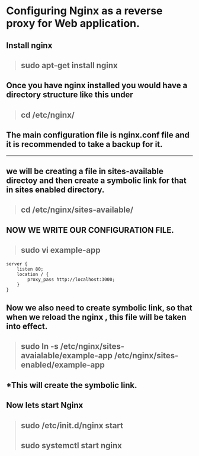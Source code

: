 # Configuring Nginx as a reverse proxy for Web application.


## Install nginx 
>## sudo apt-get install nginx

## Once you have nginx installed you would have a directory structure like this under 
>## cd /etc/nginx/

## The main configuration file is nginx.conf file and it is recommended to take a backup for it.

---------------------------------------------
## we will be creating a file in sites-available directoy and then create a symbolic link for that in sites enabled directory.

>## cd /etc/nginx/sites-available/
## NOW WE WRITE OUR CONFIGURATION FILE.
>## sudo vi example-app

```
server {
    listen 80;
    location / {
        proxy_pass http://localhost:3000;
    }
}  
```
## Now we also need to create symbolic link, so that when we reload the nginx , this file will be taken into effect.

>## sudo ln -s /etc/nginx/sites-avaialable/example-app /etc/nginx/sites-enabled/example-app
## *This will create the symbolic link.

## Now lets start Nginx

> ## sudo /etc/init.d/nginx start
> ## sudo systemctl start nginx



